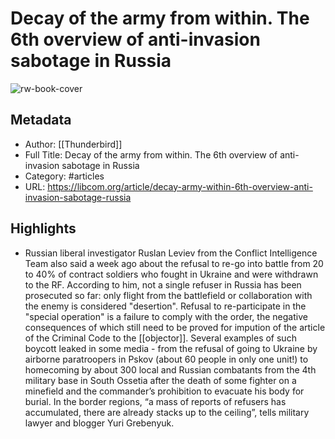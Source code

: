 # Decay of the army from within. The 6th overview of anti-invasion sabotage in Russia

![rw-book-cover](https://readwise-assets.s3.amazonaws.com/static/images/article1.be68295a7e40.png)

## Metadata
- Author: [[Thunderbird]]
- Full Title: Decay of the army from within. The 6th overview of anti-invasion sabotage in Russia
- Category: #articles
- URL: https://libcom.org/article/decay-army-within-6th-overview-anti-invasion-sabotage-russia

## Highlights
- Russian liberal investigator Ruslan Leviev from the Conflict Intelligence Team also said a week ago about the refusal to re-go into battle from 20 to 40% of contract soldiers who fought in Ukraine and were withdrawn to the RF. According to him, not a single refuser in Russia has been prosecuted so far: only flight from the battlefield or collaboration with the enemy is considered "desertion". Refusal to re-participate in the "special operation" is a failure to comply with the order, the negative consequences of which still need to be proved for impution of the article of the Criminal Code to the [[objector]]. Several examples of such boycott leaked in some media - from the refusal of going to Ukraine by airborne paratroopers in Pskov (about 60 people in only one unit!) to homecoming by about 300 local and Russian combatants from the 4th military base in South Ossetia after the death of some fighter on a minefield and the commander’s prohibition to evacuate his body for burial. In the border regions, “a mass of reports of refusers has accumulated, there are already stacks up to the ceiling”, tells military lawyer and blogger Yuri Grebenyuk.
